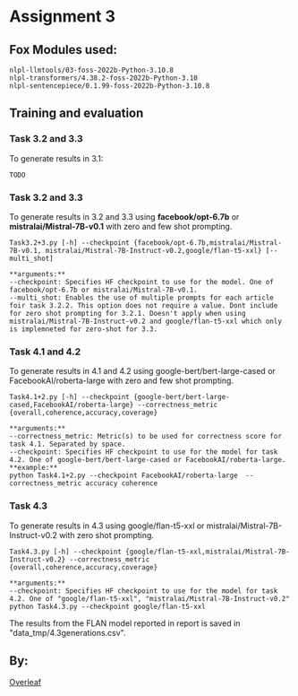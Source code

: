 # Assignment 3
## Fox Modules used:
```
nlpl-llmtools/03-foss-2022b-Python-3.10.8
nlpl-transformers/4.38.2-foss-2022b-Python-3.10
nlpl-sentencepiece/0.1.99-foss-2022b-Python-3.10.8
```

## Training and evaluation
### Task 3.2 and 3.3
To generate results in 3.1:
```
TODO
```

### Task 3.2 and 3.3
To generate results in 3.2 and 3.3 using **facebook/opt-6.7b** or **mistralai/Mistral-7B-v0.1** with zero and few shot prompting.

```
Task3.2+3.py [-h] --checkpoint {facebook/opt-6.7b,mistralai/Mistral-7B-v0.1, mistralai/Mistral-7B-Instruct-v0.2,google/flan-t5-xxl} [--multi_shot]

**arguments:**
--checkpoint: Specifies HF checkpoint to use for the model. One of facebook/opt-6.7b or mistralai/Mistral-7B-v0.1.
--multi_shot: Enables the use of multiple prompts for each article foir task 3.2.2. This option does not require a value. Dont include for zero shot prompting for 3.2.1. Doesn't apply when using mistralai/Mistral-7B-Instruct-v0.2 and google/flan-t5-xxl which only is implemneted for zero-shot for 3.3.
```

### Task 4.1 and 4.2
To generate results in 4.1 and 4.2 using google-bert/bert-large-cased or FacebookAI/roberta-large with zero and few shot prompting.

```
Task4.1+2.py [-h] --checkpoint {google-bert/bert-large-cased,FacebookAI/roberta-large} --correctness_metric {overall,coherence,accuracy,coverage}

**arguments:**
--correctness_metric: Metric(s) to be used for correctness score for task 4.1. Separated by space. 
--checkpoint: Specifies HF checkpoint to use for the model for task 4.2. One of google-bert/bert-large-cased or FacebookAI/roberta-large.
**example:**
python Task4.1+2.py --checkpoint FacebookAI/roberta-large  --correctness_metric accuracy coherence
```

### Task 4.3
To generate results in 4.3 using google/flan-t5-xxl or mistralai/Mistral-7B-Instruct-v0.2 with zero shot prompting.

```
Task4.3.py [-h] --checkpoint {google/flan-t5-xxl,mistralai/Mistral-7B-Instruct-v0.2} --correctness_metric {overall,coherence,accuracy,coverage}

**arguments:**
--checkpoint: Specifies HF checkpoint to use for the model for task 4.2. One of "google/flan-t5-xxl", "mistralai/Mistral-7B-Instruct-v0.2"
python Task4.3.py --checkpoint google/flan-t5-xxl
```
The results from the FLAN model reported in report is saved in "data_tmp/4.3generations.csv".

## By:



[Overleaf](https://www.overleaf.com/read/shpppdjvstgz#04eec5)
